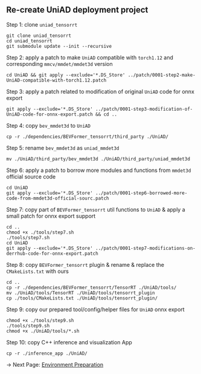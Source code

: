 ## Re-create UniAD deployment project
Step 1: clone `uniad_tensorrt`
```
git clone uniad_tensorrt
cd uniad_tensorrt
git submodule update --init --recursive
```

Step 2: apply a patch to make `UniAD` compatible with `torch1.12` and corresponding `mmcv/mmdet/mmdet3d` version
```
cd UniAD && git apply --exclude='*.DS_Store' ../patch/0001-step2-make-UniAD-compatible-with-torch1.12.patch
```

Step 3: apply a patch related to modification of original `UniAD` code for onnx export
```
git apply --exclude='*.DS_Store' ../patch/0001-step3-modification-of-UniAD-code-for-onnx-export.patch && cd ..
```

Step 4: copy `bev_mmdet3d` to `UniAD`
```
cp -r ./dependencies/BEVFormer_tensorrt/third_party ./UniAD/
```

Step 5: rename `bev_mmdet3d` as `uniad_mmdet3d`
```
mv ./UniAD/third_party/bev_mmdet3d ./UniAD/third_party/uniad_mmdet3d
```

Step 6: apply a patch to borrow more modules and functions from `mmdet3d` official source code
```
cd UniAD
git apply --exclude='*.DS_Store' ../patch/0001-step6-borrowed-more-code-from-mmdet3d-official-sourc.patch
```

Step 7: copy part of `BEVFormer_tensorrt` util functions to `UniAD` & apply a small patch for onnx export support
```
cd ..
chmod +x ./tools/step7.sh
./tools/step7.sh
cd UniAD
git apply --exclude='*.DS_Store' ../patch/0001-step7-modifications-on-derrhub-code-for-onnx-export.patch
```

Step 8: copy `BEVFormer_tensorrt` plugin & rename & replace the `CMakeLists.txt` with ours
```
cd ..
cp -r ./dependencies/BEVFormer_tensorrt/TensorRT ./UniAD/tools/
mv ./UniAD/tools/TensorRT ./UniAD/tools/tensorrt_plugin
cp ./tools/CMakeLists.txt ./UniAD/tools/tensorrt_plugin/
```

Step 9: copy our prepared tool/config/helper files for `UniAD` onnx export
```
chmod +x ./tools/step9.sh
./tools/step9.sh
chmod +x ./UniAD/tools/*.sh
```

Step 10: copy C++ inference and visualization App
```
cp -r ./inference_app ./UniAD/
```

-> Next Page: [Environment Preparation](env_prep.md)
